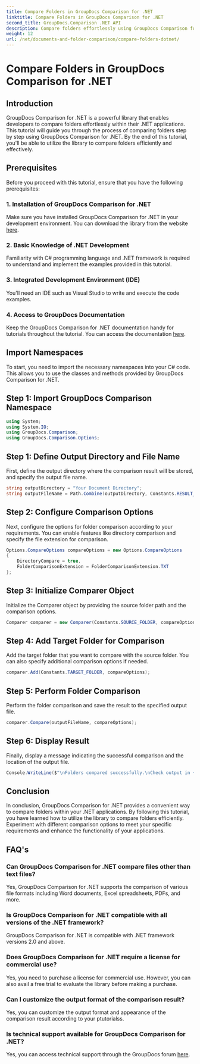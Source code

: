 ```yaml
---
title: Compare Folders in GroupDocs Comparison for .NET
linktitle: Compare Folders in GroupDocs Comparison for .NET
second_title: GroupDocs.Comparison .NET API
description: Compare folders effortlessly using GroupDocs Comparison for .NET. Follow our step-by-step for efficient folder comparison. Enhance your .NET applications.
weight: 12
url: /net/documents-and-folder-comparison/compare-folders-dotnet/
---
```


# Compare Folders in GroupDocs Comparison for .NET

## Introduction
GroupDocs Comparison for .NET is a powerful library that enables developers to compare folders effortlessly within their .NET applications. This tutorial will guide you through the process of comparing folders step by step using GroupDocs Comparison for .NET. By the end of this tutorial, you'll be able to utilize the library to compare folders efficiently and effectively.
## Prerequisites
Before you proceed with this tutorial, ensure that you have the following prerequisites:
### 1. Installation of GroupDocs Comparison for .NET
Make sure you have installed GroupDocs Comparison for .NET in your development environment. You can download the library from the website [here](https://releases.groupdocs.com/comparison/net/).
### 2. Basic Knowledge of .NET Development
Familiarity with C# programming language and .NET framework is required to understand and implement the examples provided in this tutorial.
### 3. Integrated Development Environment (IDE)
You'll need an IDE such as Visual Studio to write and execute the code examples.
### 4. Access to GroupDocs Documentation
Keep the GroupDocs Comparison for .NET documentation handy for tutorials throughout the tutorial. You can access the documentation [here](https://tutorials.groupdocs.com/comparison/net/).

## Import Namespaces
To start, you need to import the necessary namespaces into your C# code. This allows you to use the classes and methods provided by GroupDocs Comparison for .NET.
## Step 1: Import GroupDocs Comparison Namespace
```csharp
using System;
using System.IO;
using GroupDocs.Comparison;
using GroupDocs.Comparison.Options;
```

## Step 1: Define Output Directory and File Name
First, define the output directory where the comparison result will be stored, and specify the output file name.
```csharp
string outputDirectory = "Your Document Directory";
string outputFileName = Path.Combine(outputDirectory, Constants.RESULT_FOLDER);
```
## Step 2: Configure Comparison Options
Next, configure the options for folder comparison according to your requirements. You can enable features like directory comparison and specify the file extension for comparison.
```csharp
Options.CompareOptions compareOptions = new Options.CompareOptions
{
    DirectoryCompare = true,
    FolderComparisonExtension = FolderComparisonExtension.TXT
};
```
## Step 3: Initialize Comparer Object
Initialize the Comparer object by providing the source folder path and the comparison options.
```csharp
Comparer comparer = new Comparer(Constants.SOURCE_FOLDER, compareOptions);
```
## Step 4: Add Target Folder for Comparison
Add the target folder that you want to compare with the source folder. You can also specify additional comparison options if needed.
```csharp
comparer.Add(Constants.TARGET_FOLDER, compareOptions);
```
## Step 5: Perform Folder Comparison
Perform the folder comparison and save the result to the specified output file.
```csharp
comparer.Compare(outputFileName, compareOptions);
```
## Step 6: Display Result
Finally, display a message indicating the successful comparison and the location of the output file.
```csharp
Console.WriteLine($"\nFolders compared successfully.\nCheck output in {Directory.GetCurrentDirectory()}.");
```

## Conclusion
In conclusion, GroupDocs Comparison for .NET provides a convenient way to compare folders within your .NET applications. By following this tutorial, you have learned how to utilize the library to compare folders efficiently. Experiment with different comparison options to meet your specific requirements and enhance the functionality of your applications.
## FAQ's
### Can GroupDocs Comparison for .NET compare files other than text files?
Yes, GroupDocs Comparison for .NET supports the comparison of various file formats including Word documents, Excel spreadsheets, PDFs, and more.
### Is GroupDocs Comparison for .NET compatible with all versions of the .NET framework?
GroupDocs Comparison for .NET is compatible with .NET framework versions 2.0 and above.
### Does GroupDocs Comparison for .NET require a license for commercial use?
Yes, you need to purchase a license for commercial use. However, you can also avail a free trial to evaluate the library before making a purchase.
### Can I customize the output format of the comparison result?
Yes, you can customize the output format and appearance of the comparison result according to your ptutorialss.
### Is technical support available for GroupDocs Comparison for .NET?
Yes, you can access technical support through the GroupDocs forum [here](https://forum.groupdocs.com/c/comparison/12).
